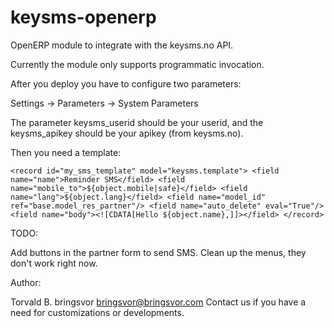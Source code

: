 keysms-openerp
==============

OpenERP module to integrate with the keysms.no API.

Currently the module only supports programmatic invocation.

After you deploy you have to configure two parameters:

Settings -> Parameters -> System Parameters

The parameter keysms_userid should be your userid, and the keysms_apikey should be your apikey (from keysms.no).

Then you need a template:



`<record id="my_sms_template" model="keysms.template">
    <field name="name">Reminder SMS</field>
    <field name="mobile_to">${object.mobile|safe}</field>
    <field name="lang">${object.lang}</field>
    <field name="model_id" ref="base.model_res_partner"/>
    <field name="auto_delete" eval="True"/>
    <field name="body"><![CDATA[Hello ${object.name},]]></field>
</record>`

TODO:

Add buttons in the partner form to send SMS.
Clean up the menus, they don't work right now.

Author:

Torvald B. bringsvor <bringsvor@bringsvor.com>
Contact us if you have a need for customizations or developments.